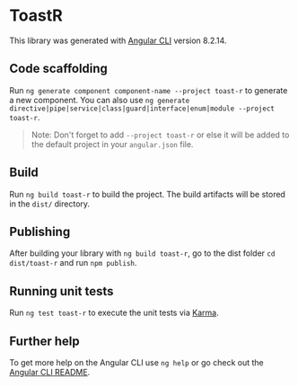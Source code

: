 # ToastR

This library was generated with [Angular CLI](https://github.com/angular/angular-cli) version 8.2.14.

## Code scaffolding

Run `ng generate component component-name --project toast-r` to generate a new component. You can also use `ng generate directive|pipe|service|class|guard|interface|enum|module --project toast-r`.
> Note: Don't forget to add `--project toast-r` or else it will be added to the default project in your `angular.json` file. 

## Build

Run `ng build toast-r` to build the project. The build artifacts will be stored in the `dist/` directory.

## Publishing

After building your library with `ng build toast-r`, go to the dist folder `cd dist/toast-r` and run `npm publish`.

## Running unit tests

Run `ng test toast-r` to execute the unit tests via [Karma](https://karma-runner.github.io).

## Further help

To get more help on the Angular CLI use `ng help` or go check out the [Angular CLI README](https://github.com/angular/angular-cli/blob/master/README.md).
